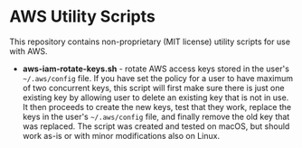 
# AWS Utility Scripts

This repository contains non-proprietary (MIT license) utility scripts for use with AWS.

* **aws-iam-rotate-keys.sh** - rotate AWS access keys stored in the user's `~/.aws/config` file. If you have set the policy for a user to have maximum of two concurrent keys, this script will first make sure there is just one existing key by allowing user to delete an existing key that is not in use. It then proceeds to create the new keys, test that they work, replace the keys in the user's `~/.aws/config` file, and finally remove the old key that was replaced. The script was created and tested on macOS, but should work as-is or with minor modifications also on Linux.


